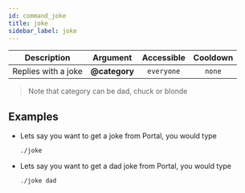 ```yaml
---
id: command_joke
title: joke
sidebar_label: joke
---
```


|     Description     |   Argument    | Accessible | Cooldown |
| :-----------------: | :-----------: | :--------: | :------: |
| Replies with a joke | __@category__ | `everyone` |  `none`  |
> Note that category can be dad, chuck or blonde

## Examples

* Lets say you want to get a joke from Portal, you would type
    ```bash
    ./joke
    ```

* Lets say you want to get a dad joke from Portal, you would type
    ```bash
    ./joke dad
    ```